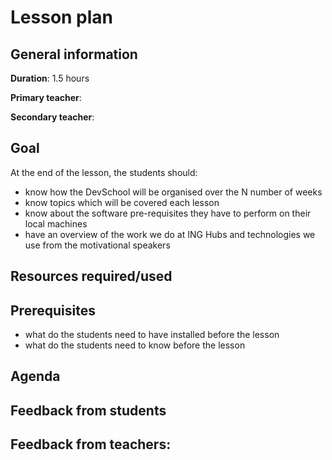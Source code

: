 # Lesson plan

## General information

**Duration**: 1.5 hours

**Primary teacher**: 

**Secondary teacher**: 

## Goal
At the end of the lesson, the students should:
- know how the DevSchool will be organised over the N number of weeks
- know topics which will be covered each lesson
- know about the software pre-requisites they have to perform on their local machines
- have an overview of the work we do at ING Hubs and technologies we use from the motivational speakers

## Resources required/used

## Prerequisites
- what do the students need to have installed before the lesson
- what do the students need to know before the lesson

## Agenda

## Feedback from students

## Feedback from teachers:
